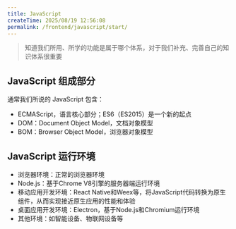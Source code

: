 ```yaml
---
title: JavaScript
createTime: 2025/08/19 12:56:08
permalink: /frontend/javascript/start/
---
```


> 知道我们所用、所学的功能是属于哪个体系，对于我们补充、完善自己的知识体系很重要

## JavaScript 组成部分

通常我们所说的 JavaScript 包含：
- ECMAScript，语言核心部分；ES6（ES2015）是一个新的起点
- DOM：Document Object Model，文档对象模型
- BOM：Browser Object Model，浏览器对象模型

## JavaScript 运行环境

- 浏览器环境：正常的浏览器环境
- Node.js：基于Chrome V8引擎的服务器端运行环境
- 移动应用开发环境：React Native和Weex等，将JavaScript代码转换为原生组件，从而实现接近原生应用的性能和体验
- 桌面应用开发环境：Electron，基于Node.js和Chromium运行环境
- 其他环境：如智能设备、物联网设备等
